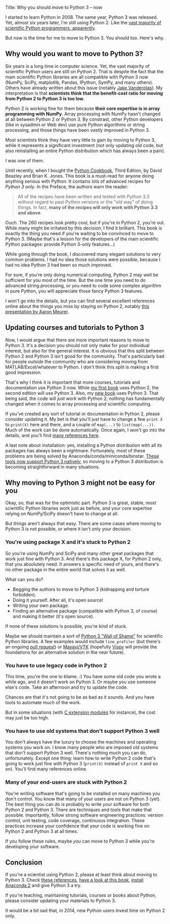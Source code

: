 Title: Why you should move to Python 3 – now

I started to learn Python in 2008. The same year, Python 3 was released. Yet, almost six years later, I'm still using Python 2. Like the [vast majority of scientific Python programmers, apparently](http://ipython.org/usersurvey2013.html).

But now is the time for me to move to Python 3. You should too. Here's why.

<!-- PELICAN_END_SUMMARY -->

## Why would you want to move to Python 3?

Six years is a long time in computer science. Yet, the vast majority of scientific Python users are still on Python 2. That is despite the fact that the main scientific Python libraries are all compatible with Python 3 now (NumPy, SciPy, matplotlib, Pandas, IPython, SymPy, and many others). Others have already written about this issue (notably [Jake Vanderplas](http://jakevdp.github.io/blog/2013/01/03/will-scientists-ever-move-to-python-3/)). My interpretation is that **scientists think that the benefit-cost ratio for moving from Python 2 to Python 3 is too low**.

Python 2 is working fine for them because **their core expertise is in array programming with NumPy**. Array processing with NumPy hasn't changed at all between Python 2 or Python 3. By constrast, other Python developers (like in sysadmin or Web dev) use pure Python algorithms or string processing, and those things have been *vastly* improved in Python 3.

Most scientists think they have very little to gain by moving to Python 3, while it represents a significant investment (not only updating old code, but also reinstalling an entire Python distribution which has always been a pain).

I was one of them.

Until recently, when I bought the [Python Cookbook](http://shop.oreilly.com/product/0636920027072.do), Third Edition, by David Beazley and Brian K. Jones. This book is a must-read for anyone doing anything serious with Python. It contains lots of advanced recipes for *Python 3 only*. In the Preface, the authors warn the reader:

> All of the recipes have been written and tested with Python 3.3 without regard to past Python versions or the "old way" of doing things. In fact, **many of the recipes will only work with Python 3.3 and above**.

Ouch. The 260 recipes look pretty cool, but if you're in Python 2, you're out. While many might be irritated by this decision, I find it brilliant. This book is exactly the thing you need if you're waiting to be convinced to move to Python 3. (Maybe that's a lesson for the developers of the main scientific Python packages: provide Python 3-only features...)

While going through the book, I discovered many elegant solutions to very common problems. I had no idea those solutions were possible, because I had no idea Python 3 had been so much improved.

For sure, if you're only doing numerical computing, Python 2 may well be sufficient for you most of the time. But the one time you need to do advanced string processing, or you need to code some complex algorithm in pure Python, you will appreciate those fancy Python 3 features.

I won't go into the details, but you can find several excellent references online about the things you miss by staying on Python 2, notably [this presentation by Aaron Meurer](http://asmeurer.github.io/python3-presentation/slides.html).


## Updating courses and tutorials to Python 3

Now, I would argue that there are more important reasons to move to Python 3. It's a decision you should not only make for your individual interest, but also for the general interest. It is obvious that this split between Python 2 and Python 3 isn't good for the community. That's particularly bad for people *outside* the community who are considering moving from MATLAB/Excel/whatever to Python. I don't think this split is making a first good impression.

That's why I think it is important that more courses, tutorials and documentation use Python 3 now. While [my first book](http://ipython.rossant.net) uses Python 2, the second edition will use Python 3. Also, my [new book](http://ipython-books.github.io) uses Python 3. That being said, the code will *just work* with Python 2; nothing has fundamentally changed when it comes to array processing and scientific computing.

If you've created any sort of tutorial or documentation in Python 2, please consider updating it. My bet is that you'll just have to change a few `print X` to `print(X)` here and there, and a couple of `map(...)` to `list(map(...))`. Much of the work can be done automatically. Once again, I won't go into the details, and you'll find [many references here](https://github.com/ipython-books/cookbook-code/blob/master/references/chapter02_best_practices.md#python-2python-3).

A last note about installation: yes, installing a Python distribution with all its packages has always been a nightmare. Fortunately, most of these problems are being solved by Anaconda/conda/miniconda/binstar. [These tools now support Python 3 natively](http://continuum.io/blog/anaconda-2-released), so moving to a Python 3 distribution is becoming straightforward in many situations.


## Why moving to Python 3 might not be easy for you

Okay, so, that was for the optimistic part. Python 3 is great, stable, most scientific Python libraries work just as before, and your core expertise relying on NumPy/SciPy doesn't have to change at all.

But things aren't always that easy. There are some cases where moving to Python 3 is not possible, or where it isn't only your decision.


### You're using package X and it's stuck to Python 2

So you're using NumPy and SciPy and many other great packages that work just fine with Python 3. And there's this package X, for Python 2 only, that you absolutely need. It answers a specific need of yours, and there's no other package in the entire world that solves it as well.

What can you do?

* Begging the authors to move to Python 3 (kidnapping and torture forbidden).
* Doing it yourself. After all, it's open source!
* Writing your own package.
* Finding an alternative package (compatible with Python 3, of course) and making it better (it's open source).

If none of these solutions is possible, you're kind of stuck.

Maybe we should maintain a sort of [Python 3 "Wall of Shame"](https://python3wos.appspot.com/) for scientific Python libraries. A few examples would include `line_profiler` (but there's an ongoing [pull request](https://bitbucket.org/robertkern/line_profiler/pull-request/2/python-25-33-compatibility-using-a-single/)) or [Mayavi/VTK](https://github.com/enthought/mayavi/issues/84) (hopefully [Vispy](http://vispy.org) will provide the foundations for an alternative solution in the near future).


### You have to use legacy code in Python 2

This time, you're the one to blame. :) You have some old code you wrote a while ago, and it doesn't work on Python 3. Or maybe you use someone else's code. Take an afternoon and try to update the code.

Chances are that it's not going to be as bad as it sounds. And you have tools to automate much of the work.

But in some situations (with [C extension modules](http://python3porting.com/cextensions.html) for instance), the cost may just be too high.


### You have to use old systems that don't support Python 3 well

You don't always have the luxury to choose the machines and operating systems you work on. I know many people who are imposed old systems that don't support Python 3 well. There's nothing much you can do, unfortunately. Except one thing: learn how to write Python 2 code that's going to work just fine with Python 3 (`print(X)` instead of `print X` and so on). You'll find many references online.


### Many of your end-users are stuck with Python 2

You're writing software that's going to be installed on many machines you don't control. You know that many of your users are not on Python 3 (yet). The best thing you can do is probably to write your software for both Python 2 and Python 3. There are techniques and tools that make that possible. Importantly, follow strong software engineering practices: version control, unit testing, code coverage, continuous integration. These practices increase your confidence that your code is working fine on Python 2 and Python 3 at all times.

If you follow these rules, maybe *you* can move to Python 3 while you're developing your software.


## Conclusion

If you're a scientist using Python 2, please at least think about moving to Python 3. Check [these references](https://github.com/ipython-books/cookbook-code/blob/master/references/chapter02_best_practices.md#python-2python-3), [have a look at this book](http://shop.oreilly.com/product/0636920027072.do), [install Anaconda 2](http://continuum.io/blog/anaconda-2-released) and give Python 3 a try.

If you're teaching, maintaining tutorials, courses or books about Python, please consider updating your materials to Python 3.

It would be a bit sad that, in 2014, new Python users invest time on Python 2 only.

